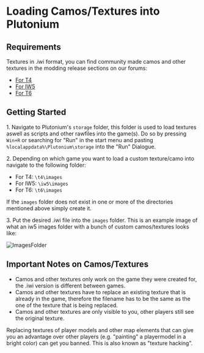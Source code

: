 # Loading Camos/Textures into Plutonium

## Requirements
Textures in .iwi format, you can find community made camos and other textures in the modding release sections on our forums:
- [For T4](https://forum.plutonium.pw/category/40/waw-modding-releases-resources)
- [For IW5](https://forum.plutonium.pw/category/27/mw3-modding-releases-resources)
- [For T6](https://forum.plutonium.pw/category/23/bo2-modding-releases-resources)

## Getting Started
1\. Navigate to Plutonium's `storage` folder, this folder is used to load textures aswell as scripts and other rawfiles into the game(s). Do so by pressing `Win+R` or searching for "Run" in the start menu and pasting `%localappdata%\Plutonium\storage` into the "Run" Dialogue.

2\. Depending on which game you want to load a custom texture/camo into navigate to the following folder:

- For T4:  `\t4\images`
- For IW5: `\iw5\images`
- For T6: `\t6\images`

<Alert variant="warning">

If the `images` folder does not exist in one or more of the directories mentioned above simply create it.

</Alert>

3\. Put the desired .iwi file into the `images` folder. This is an example image of what an iw5 images folder with a bunch of custom camos/textures looks like:

![ImagesFolder](https://i.imgur.com/mc8ekrR.png)

## Important Notes on Camos/Textures
- Camos and other textures only work on the game they were created for, the .iwi version is different between games.
- Camos and other textures have to replace an existing texture that is already in the game, therefore the filename has to be the same as the one of the texture that is being replaced.
- Camos and other textures are only visible to you, other players still see the original texture.

<Alert variant="warning">

Replacing textures of player models and other map elements that can give you an advantage over other players (e.g. "painting" a playermodel in a bright color) can get you banned. This is also known as "texture hacking".

</Alert>

